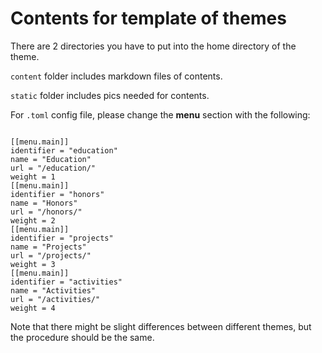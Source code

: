 # Contents for template of themes

There are 2 directories you have to put into the home directory of the theme.

`content` folder includes markdown files of contents.

`static` folder includes pics needed for contents.

For `.toml` config file, please change the **menu** section with the following:

```

[[menu.main]]
identifier = "education"
name = "Education"
url = "/education/"
weight = 1
[[menu.main]]
identifier = "honors"
name = "Honors"
url = "/honors/"
weight = 2
[[menu.main]]
identifier = "projects"
name = "Projects"
url = "/projects/"
weight = 3
[[menu.main]]
identifier = "activities"
name = "Activities"
url = "/activities/"
weight = 4

```

Note that there might be slight differences between different themes, but the procedure should be the same.
